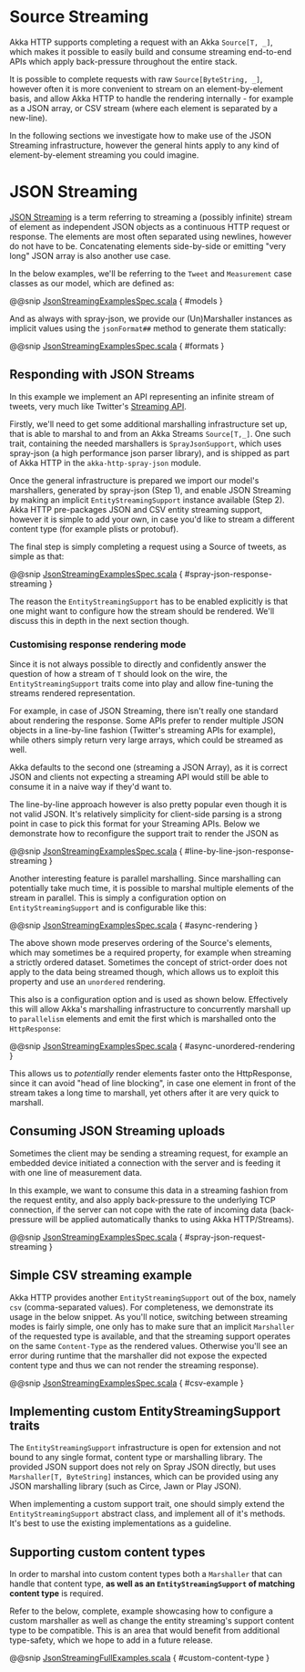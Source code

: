
<a id="json-streaming-scala"></a>
# Source Streaming

Akka HTTP supports completing a request with an Akka `Source[T, _]`, which makes it possible to easily build
and consume streaming end-to-end APIs which apply back-pressure throughout the entire stack. 

It is possible to complete requests with raw `Source[ByteString, _]`, however often it is more convenient to 
stream on an element-by-element basis, and allow Akka HTTP to handle the rendering internally - for example as a JSON array,
or CSV stream (where each element is separated by a new-line).

In the following sections we investigate how to make use of the JSON Streaming infrastructure,
however the general hints apply to any kind of element-by-element streaming you could imagine.

# JSON Streaming

[JSON Streaming](https://en.wikipedia.org/wiki/JSON_Streaming) is a term referring to streaming a (possibly infinite) stream of element as independent JSON
objects as a continuous HTTP request or response. The elements are most often separated using newlines,
however do not have to be. Concatenating elements side-by-side or emitting "very long" JSON array is also another
use case.

In the below examples, we'll be referring to the `Tweet` and `Measurement` case classes as our model, which are defined as:

@@snip [JsonStreamingExamplesSpec.scala](../../../../../test/scala/docs/http/scaladsl/server/directives/JsonStreamingExamplesSpec.scala) { #models }

And as always with spray-json, we provide our (Un)Marshaller instances as implicit values using the `jsonFormat##`
method to generate them statically:

@@snip [JsonStreamingExamplesSpec.scala](../../../../../test/scala/docs/http/scaladsl/server/directives/JsonStreamingExamplesSpec.scala) { #formats }

## Responding with JSON Streams

In this example we implement an API representing an infinite stream of tweets, very much like Twitter's [Streaming API](https://dev.twitter.com/streaming/overview).

Firstly, we'll need to get some additional marshalling infrastructure set up, that is able to marshal to and from an
Akka Streams `Source[T,_]`. One such trait, containing the needed marshallers is `SprayJsonSupport`, which uses
spray-json (a high performance json parser library), and is shipped as part of Akka HTTP in the
`akka-http-spray-json` module.

Once the general infrastructure is prepared we import our model's marshallers, generated by spray-json (Step 1),
and enable JSON Streaming by making an implicit `EntityStreamingSupport` instance available (Step 2). 
Akka HTTP pre-packages JSON and CSV entity streaming support, however it is simple to add your own, in case you'd
like to stream a different content type (for example plists or protobuf).

The final step is simply completing a request using a Source of tweets, as simple as that:

@@snip [JsonStreamingExamplesSpec.scala](../../../../../test/scala/docs/http/scaladsl/server/directives/JsonStreamingExamplesSpec.scala) { #spray-json-response-streaming }

The reason the `EntityStreamingSupport` has to be enabled explicitly is that one might want to configure how the 
stream should be rendered. We'll discuss this in depth in the next section though.

### Customising response rendering mode

Since it is not always possible to directly and confidently answer the question of how a stream of `T` should look on 
the wire, the `EntityStreamingSupport` traits come into play and allow fine-tuning the streams rendered representation.

For example, in case of JSON Streaming, there isn't really one standard about rendering the response. Some APIs prefer
to render multiple JSON objects in a line-by-line fashion (Twitter's streaming APIs for example), while others simply return
very large arrays, which could be streamed as well. 

Akka defaults to the second one (streaming a JSON Array), as it is correct JSON and clients not expecting
a streaming API would still be able to consume it in a naive way if they'd want to. 

The line-by-line approach however is also pretty popular even though it is not valid JSON. It's relatively simplicity for 
client-side parsing is a strong point in case to pick this format for your Streaming APIs.
Below we demonstrate how to reconfigure the support trait to render the JSON as 

@@snip [JsonStreamingExamplesSpec.scala](../../../../../test/scala/docs/http/scaladsl/server/directives/JsonStreamingExamplesSpec.scala) { #line-by-line-json-response-streaming }

Another interesting feature is parallel marshalling. Since marshalling can potentially take much time,
it is possible to marshal multiple elements of the stream in parallel. This is simply a configuration 
option on `EntityStreamingSupport` and is configurable like this:

@@snip [JsonStreamingExamplesSpec.scala](../../../../../test/scala/docs/http/scaladsl/server/directives/JsonStreamingExamplesSpec.scala) { #async-rendering }

The above shown mode preserves ordering of the Source's elements, which may sometimes be a required property,
for example when streaming a strictly ordered dataset. Sometimes the concept of strict-order does not apply to the
data being streamed though, which allows us to exploit this property and use an `unordered` rendering.

This also is a configuration option and is used as shown below. Effectively this will allow Akka's marshalling infrastructure 
to concurrently marshall up to `parallelism` elements and emit the first which is marshalled onto the `HttpResponse`:

@@snip [JsonStreamingExamplesSpec.scala](../../../../../test/scala/docs/http/scaladsl/server/directives/JsonStreamingExamplesSpec.scala) { #async-unordered-rendering }

This allows us to _potentially_ render elements faster onto the HttpResponse, since it can avoid "head of line blocking",
in case one element in front of the stream takes a long time to marshall, yet others after it are very quick to marshall.

## Consuming JSON Streaming uploads

Sometimes the client may be sending a streaming request, for example an embedded device initiated a connection with
the server and is feeding it with one line of measurement data.

In this example, we want to consume this data in a streaming fashion from the request entity, and also apply
back-pressure to the underlying TCP connection, if the server can not cope with the rate of incoming data (back-pressure
will be applied automatically thanks to using Akka HTTP/Streams).

@@snip [JsonStreamingExamplesSpec.scala](../../../../../test/scala/docs/http/scaladsl/server/directives/JsonStreamingExamplesSpec.scala) { #spray-json-request-streaming }

## Simple CSV streaming example

Akka HTTP provides another `EntityStreamingSupport` out of the box, namely `csv` (comma-separated values).
For completeness, we demonstrate its usage in the below snippet. As you'll notice, switching between streaming
modes is fairly simple, one only has to make sure that an implicit `Marshaller` of the requested type is available,
and that the streaming support operates on the same `Content-Type` as the rendered values. Otherwise you'll see
an error during runtime that the marshaller did not expose the expected content type and thus we can not render
the streaming response).

@@snip [JsonStreamingExamplesSpec.scala](../../../../../test/scala/docs/http/scaladsl/server/directives/JsonStreamingExamplesSpec.scala) { #csv-example }

## Implementing custom EntityStreamingSupport traits

The `EntityStreamingSupport` infrastructure is open for extension and not bound to any single format, content type
or marshalling library. The provided JSON support does not rely on Spray JSON directly, but uses `Marshaller[T, ByteString]`
instances, which can be provided using any JSON marshalling library (such as Circe, Jawn or Play JSON).

When implementing a custom support trait, one should simply extend the `EntityStreamingSupport` abstract class,
and implement all of it's methods. It's best to use the existing implementations as a guideline.

## Supporting custom content types

In order to marshal into custom content types both a `Marshaller` that can handle that content type, 
**as well as an `EntityStreamingSupport` of matching content type** is required.

Refer to the below, complete, example showcasing how to configure a custom marshaller as well as change 
the entity streaming's support content type to be compatible. This is an area that would benefit from additional type-safety,
which we hope to add in a future release.

@@snip [JsonStreamingFullExamples.scala](../../../../../test/java/docs/http/scaladsl/server/JsonStreamingFullExamples.scala) { #custom-content-type }
